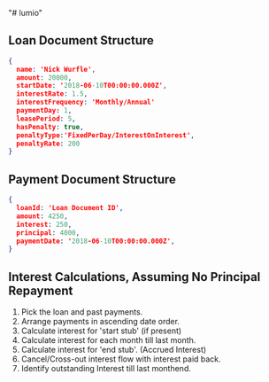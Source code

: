 "# lumio" 

## Loan Document Structure
``` JSON
{
  name: 'Nick Wurfle',
  amount: 20000,
  startDate: '2018-06-10T00:00:00.000Z',
  interestRate: 1.5,
  interestFrequency: 'Monthly/Annual'
  paymentDay: 1,
  leasePeriod: 5,  
  hasPenalty: true,
  penaltyType:'FixedPerDay/InterestOnInterest',
  penaltyRate: 200
}
```

## Payment Document Structure
``` JSON
{
  loanId: 'Loan Document ID',
  amount: 4250,
  interest: 250,
  principal: 4000,
  paymentDate: '2018-06-10T00:00:00.000Z',
}
```

## Interest Calculations, Assuming No Principal Repayment
1. Pick the loan and past payments.
2. Arrange payments in ascending date order.
3. Calculate interest for 'start stub' (if present)
4. Calculate interest for each month till last month.
5. Calculate interest for 'end stub'. (Accrued Interest)
6. Cancel/Cross-out interest flow with interest paid back.
7. Identify outstanding Interest till last monthend.


